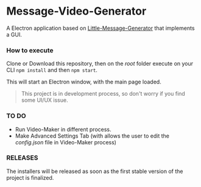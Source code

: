 # Message-Video-Generator
A Electron application based on [Little-Message-Generator](https://github.com/Giancarl021/Little-Message-Generator) that implements a GUI.

### How to execute

Clone or Download this repository, then on the *root* folder execute on your CLI  ``npm install``   and then ``npm start``.

This will start an Electron window, with the main page loaded.

> This project is in development process, so don't worry if you find some UI/UX issue.

### TO DO

* Run Video-Maker in different process.
* Make Advanced Settings Tab (with allows the user to edit the *config.json* file in Video-Maker process)

### RELEASES

The installers will be released as soon as the first stable version of the project is finalized.
